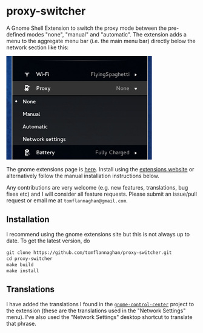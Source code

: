 proxy-switcher
==============

A Gnome Shell Extension to switch the proxy mode between the pre-defined modes "none", "manual" and "automatic". The extension adds a menu to the aggregate menu bar (i.e. the main menu bar) directly below the network section like this:

![Screenshot](screenshot.png)

The gnome extensions page is [here](https://extensions.gnome.org/extension/771/proxy-switcher/). Install using the [extensions website](https://extensions.gnome.org/extension/771/proxy-switcher/) or alternatively follow the manual installation instructions below.

Any contributions are very welcome (e.g. new features, translations, bug fixes etc) and I will consider all feature requests. Please submit an issue/pull request or email me at `tomflannaghan@gmail.com`.

## Installation

I recommend using the gnome extensions site but this is not always up to date. To get the latest version, do

    git clone https://github.com/tomflannaghan/proxy-switcher.git
    cd proxy-switcher
    make build
    make install

## Translations

I have added the translations I found in the [`gnome-control-center`](https://git.gnome.org/browse/gnome-control-center) project to the extension (these are the translations used in the "Network Settings" menu). I've also used the "Network Settings" desktop shortcut to translate that phrase.
